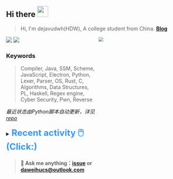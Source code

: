 ## Hi there <img src="https://raw.githubusercontent.com/MartinHeinz/MartinHeinz/master/wave.gif" width="30px">

> Hi, I'm dejavudwh(HDW), A college student from China. **[Blog](https://www.cnblogs.com/secoding)** 

![](https://komarev.com/ghpvc/?username=dejavudwh)
<img src="https://img.shields.io/badge/BLOG-dejavudwh-blue"><a href="https://www.cnblogs.com/secoding/"></a></img>
<img align="right" width="50%" src="https://github-readme-stats.vercel.app/api?username=dejavudwh&show_icons=true&theme=onedark&count_private=true" style="zoom: 80%;" /> 

### Keywords 

> Compiler, Java, SSM, Scheme, JavaScript, Electron, Python, Lexer, Parser, OS, Rust, C, Algorithms, Data Structures, PL, Haskell, Regex engine, Cyber Security, Pwn, Reverse

*最近状态由Python脚本自动更新，详见<a href="https://github.com/dejavudwh/dejavudwh"> repo</a>*

<details>

  <summary><font size="5.5" color="#3399FF"><b>Recent activity 🖱️(Click:)</b></font></summary>

  - <details open>

    <summary><font size="3.5" color="#3399FF"><b>Recent Post 🖱️</b></font></summary>
    <br>
    <table>
    <tr>
    <td>
    <!-- ZHIHUPOSTS:START --> 

    <!-- ZHIHUPOSTS:END -->
    </td>
    <td>
    <!-- GITHUB:START -->

    - [dejavudwh pushed to master in dejavudwh/Sachet](https://github.com/dejavudwh/Sachet/compare/345ba533a5...ecd4281191) - 2021-09-19T09:34:04Z
    - [dejavudwh pushed to master in dejavudwh/Sachet](https://github.com/dejavudwh/Sachet/compare/f2a3be1248...345ba533a5) - 2021-09-19T06:25:20Z
    - [dejavudwh pushed to master in dejavudwh/Sachet](https://github.com/dejavudwh/Sachet/compare/5f38432ea7...f2a3be1248) - 2021-09-19T04:05:25Z
    - [dejavudwh pushed to master in dejavudwh/Sachet](https://github.com/dejavudwh/Sachet/compare/16ec5a0afb...5f38432ea7) - 2021-09-18T12:35:13Z
    - [dejavudwh starred PetalsOnaWet/lizhi](https://github.com/PetalsOnaWet/lizhi) - 2021-09-09T10:26:01Z
    <!-- GITHUB:END -->
    </td>
    </tr>
    </table>
  </details>

</details>

> #### 💬 Ask me anything：[issue](https://github.com/dejavudwh/dejavudwh/issues) or [daweihucs@outlook.com](mailto:daweihucs@outlook.com)